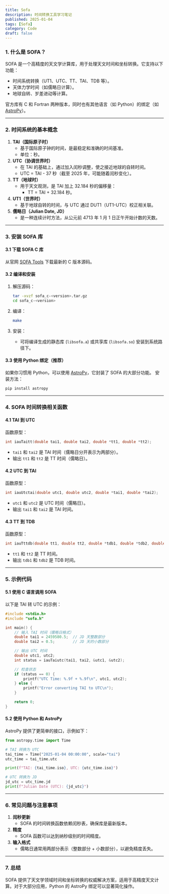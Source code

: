 ```yaml
---
title: Sofa 
description: 时间转换工具学习笔记
published: 2025-01-04
tags: [Sofa]
category: Code
draft: false
---
```


### 1. 什么是 SOFA？

SOFA 是一个高精度的天文学计算库，用于处理天文时间和坐标转换。它支持以下功能：

- 时间系统转换（UT1、UTC、TT、TAI、TDB 等）。
- 天体力学时间（如儒略日计算）。
- 地球自转、岁差进动等计算。

官方库有 C 和 Fortran 两种版本，同时也有其他语言（如 Python）的绑定（如 [AstroPy](https://www.astropy.org/)）。

------

### 2. 时间系统的基本概念

1. **TAI（国际原子时）**
   - 基于国际原子钟的时间，是最稳定和准确的时间基准。
   - 单位：秒。
2. **UTC（协调世界时）**
   - 在 TAI 的基础上，通过加入闰秒调整，使之接近地球的自转时间。
   - UTC = TAI - 37 秒（截至 2025 年，可能随着闰秒变化）。
3. **TT（地球时）**
   - 用于天文观测，是 TAI 加上 32.184 秒的偏移量：
     - TT = TAI + 32.184 秒。
4. **UT1（世界时）**
   - 基于地球自转的时间，与 UTC 通过 DUT1（UT1-UTC）校正相关联。
5. **儒略日（Julian Date, JD）**
   - 是一种连续计时方法，从公元前 4713 年 1 月 1 日正午开始计数的天数。

------

### 3. 安装 SOFA 库

#### 3.1 下载 SOFA C 库

从官网 [SOFA Tools](https://www.iausofa.org/) 下载最新的 C 版本源码。

#### 3.2 编译和安装

1. 解压源码：

   ```bash
   tar -xvzf sofa_c-<version>.tar.gz
   cd sofa_c-<version>
   ```

2. 编译：

   ```bash
   make
   ```

3. 安装：

   - 可将编译生成的静态库 (`libsofa.a`) 或共享库 (`libsofa.so`) 安装到系统路径下。

#### 3.3 使用 Python 绑定（推荐）

如果你习惯用 Python，可以使用 [AstroPy](https://www.astropy.org/)，它封装了 SOFA 的大部分功能。 安装方法：

```bash
pip install astropy
```

------

### 4. SOFA 时间转换相关函数

#### 4.1 TAI 到 UTC

函数原型：

```c
int iauTaitt(double tai1, double tai2, double *tt1, double *tt2);
```

- `tai1` 和 `tai2` 是 TAI 时间（儒略日分开表示为两部分）。
- 输出 `tt1` 和 `tt2` 是 TT 时间（儒略日）。

#### 4.2 UTC 到 TAI

函数原型：

```c
int iauUtctai(double utc1, double utc2, double *tai1, double *tai2);
```

- `utc1` 和 `utc2` 是 UTC 时间（儒略日）。
- 输出 `tai1` 和 `tai2` 是 TAI 时间。

#### 4.3 TT 到 TDB

函数原型：

```c
int iauTttdb(double tt1, double tt2, double *tdb1, double *tdb2, double *dtr);
```

- `tt1` 和 `tt2` 是 TT 时间。
- 输出 `tdb1` 和 `tdb2` 是 TDB 时间。

------

### 5. 示例代码

#### 5.1 使用 C 语言调用 SOFA

以下是 TAI 转 UTC 的示例：

```c
#include <stdio.h>
#include "sofa.h"

int main() {
    // 输入 TAI 时间（儒略日格式）
    double tai1 = 2459580.5;  // JD 天整数部分
    double tai2 = 0.5;        // JD 天的小数部分

    // 输出 UTC 时间
    double utc1, utc2;
    int status = iauTaiutc(tai1, tai2, &utc1, &utc2);

    // 检查状态
    if (status == 0) {
        printf("UTC Time: %.9f + %.9f\n", utc1, utc2);
    } else {
        printf("Error converting TAI to UTC\n");
    }

    return 0;
}
```

#### 5.2 使用 Python 和 AstroPy

AstroPy 提供了更简单的接口，示例如下：

```python
from astropy.time import Time

# TAI 转换为 UTC
tai_time = Time("2025-01-04 00:00:00", scale="tai")
utc_time = tai_time.utc

print(f"TAI: {tai_time.iso}, UTC: {utc_time.iso}")

# UTC 转换为 JD
jd_utc = utc_time.jd
print(f"Julian Date (UTC): {jd_utc}")
```

------

### 6. 常见问题与注意事项

1. **闰秒更新**
   - SOFA 的时间转换函数依赖闰秒表，确保库是最新版本。
2. **精度**
   - SOFA 函数可以达到纳秒级别的时间精度。
3. **输入格式**
   - 儒略日通常用两部分表示（整数部分 + 小数部分），以避免精度丢失。

------

### 7. 总结

SOFA 提供了天文学领域时间和坐标转换的权威解决方案，适用于高精度天文计算。对于大部分应用，Python 的 AstroPy 绑定可以显著简化操作。
